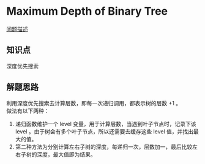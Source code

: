 # Maximum Depth of Binary Tree

[问题描述](https://leetcode.com/problems/maximum-depth-of-binary-tree/)

## 知识点

深度优先搜索

## 解题思路

利用深度优先搜索去计算层数，即每一次递归调用，都表示树的层数 +1 。  
做法有以下两种：

1. 递归函数维护一个 level 变量，用于计算层数，当遇到叶子节点时，记录下该 level 。由于树会有多个叶子节点，所以还需要去缓存这些 level 值，并找出最大的值。
2. 第二种方法为分别计算左右子树的深度，每递归一次，层数加一，最后比较左右子树的深度，最大值即为结果。
